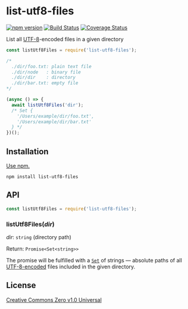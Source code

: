 # list-utf8-files

[![npm version](https://img.shields.io/npm/v/list-utf8-files.svg)](https://www.npmjs.com/package/list-utf8-files)
[![Build Status](https://travis-ci.org/shinnn/list-utf8-files.svg?branch=master)](https://travis-ci.org/shinnn/list-utf8-files)
[![Coverage Status](https://img.shields.io/coveralls/shinnn/list-utf8-files.svg)](https://coveralls.io/github/shinnn/list-utf8-files?branch=master)

List all [UTF-8](https://tools.ietf.org/html/rfc3629)-encoded files in a given directory

```javascript
const listUtf8Files = require('list-utf8-files');

/*
  ./dir/foo.txt: plain text file
  ./dir/node   : binary file
  ./dir/dir    : directory
  ./dir/bar.txt: empty file
*/

(async () => {
  await listUtf8Files('dir');
  /* Set {
    '/Users/example/dir/foo.txt',
    '/Users/example/dir/bar.txt'
  } */
})();
```

## Installation

[Use npm.](https://docs.npmjs.com/cli/install)

```
npm install list-utf8-files
```

## API

```javascript
const listUtf8Files = require('list-utf8-files');
```

### listUtf8Files(*dir*)

*dir*: `string` (directory path)  
<!-- *options*: `Object` ([`readdir-sorted`](https://github.com/shinnn/readdir-sorted) options) -->  
Return: `Promise<Set<string>>`

The promise will be fulfilled with a [`Set`](https://developer.mozilla.org/docs/Web/JavaScript/Reference/Global_Objects/Set) of strings — absolute paths of all [UTF-8-encoded](https://github.com/wayfind/is-utf8) files included in the given directory.

<!--
Options are directly passed to the underlying [`readdir-sorted`](https://github.com/shinnn/readdir-sorted#readdirsortedpath--options) to control the order of results.

```javascript
listDirectories('/dirs').then(files => {
  const iterator = files.keys();

  iterator.next().value; //=> '/dirs/10'
  iterator.next().value; //=> '/dirs/2a'
  iterator.next().value; //=> '/dirs/2A'
});

listDirectories('/dirs', {
  numeric: true,
  caseFirst: 'upper'
}).then(files => {
  const iterator = files.keys();

  iterator.next().value; //=> '/dirs/2A'
  iterator.next().value; //=> '/dirs/2a'
  iterator.next().value; //=> '/dirs/10'
});
```
-->

## License

[Creative Commons Zero v1.0 Universal](https://creativecommons.org/publicdomain/zero/1.0/deed)
